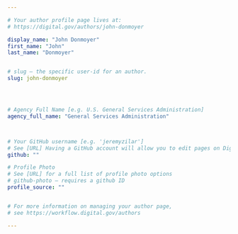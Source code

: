 ```yaml
---

# Your author profile page lives at:
# https://digital.gov/authors/john-donmoyer

display_name: "John Donmoyer"
first_name: "John"
last_name: "Donmoyer"


# slug — the specific user-id for an author.
slug: john-donmoyer




# Agency Full Name [e.g. U.S. General Services Administration]
agency_full_name: "General Services Administration"



# Your GitHub username [e.g. 'jeremyzilar']
# See [URL] Having a GitHub account will allow you to edit pages on DigitalGov. The image used in your GitHub account can also be used to populate your digital.gov profile photo.
github: ""

# Profile Photo
# See [URL] for a full list of profile photo options
# github-photo — requires a github ID
profile_source: ""


# For more information on managing your author page,
# see https://workflow.digital.gov/authors

---
```

